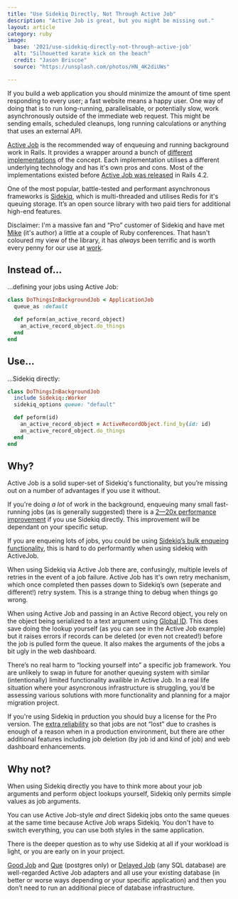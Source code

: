 ```yaml
---
title: "Use Sidekiq Directly, Not Through Active Job"
description: "Active Job is great, but you might be missing out."
layout: article
category: ruby
image:
  base: '2021/use-sidekiq-directly-not-through-active-job'
  alt: "Silhouetted karate kick on the beach"
  credit: "Jason Briscoe"
  source: "https://unsplash.com/photos/HN_4K2diUWs"

---
```


If you build a web application you should minimize the amount of time spent responding to every user; a fast website means a happy user. One way of doing that is to run long-running, parallelisable, or potentially slow, work asynchronously outside of the immediate web request. This might be sending emails, scheduled cleanups, long running calculations or anything that uses an external API.

[Active Job](https://guides.rubyonrails.org/active_job_basics.html) is the recommended way of enqueuing and running background work in Rails. It provides a wrapper around a bunch of [different implementations](https://api.rubyonrails.org/classes/ActiveJob/QueueAdapters.html) of the concept. Each implementation utilises a different underlying technology and has it's own pros and cons. Most of the implementations existed before [Active Job was released](https://guides.rubyonrails.org/4_2_release_notes.html#active-job) in Rails 4.2.

One of the most popular, battle-tested and performant asynchronous frameworks is [Sidekiq](https://sidekiq.org), which is multi-threaded and utilises Redis for it's queuing storage. It’s an open source library with two paid tiers for additional high-end features.

Disclaimer: I'm a massive fan and “Pro” customer of Sidekiq and have met [Mike](https://twitter.com/getajobmike) (it's author) a little at a couple of Ruby conferences. That hasn't coloured my view of the library, it has _always_ been terrific and is worth every penny for our use at [work](https://coveragebook.com).


## Instead of…

…defining your jobs using Active Job:

```ruby
class DoThingsInBackgroundJob < ApplicationJob
  queue_as :default

  def peform(an_active_record_object)
    an_active_record_object.do_things
  end
end
```

## Use…

…Sidekiq directly:

```ruby
class DoThingsInBackgroundJob
  include Sidekiq::Worker
  sidekiq_options queue: "default"

  def peform(id)
    an_active_record_object = ActiveRecordObject.find_by(id: id)
    an_active_record_object.do_things
  end
end
```


## Why?

Active Job is a solid super-set of Sidekiq's functionality, but you’re missing out on a number of advantages if you use it without.

If you're doing _a lot_ of work in the background, enqueuing many small fast-running jobs (as is generally suggested) there is a [2—20x performance improvement](https://github.com/mperham/sidekiq/wiki/Active-Job#performance) if you use Sidekiq directly. This improvement will be dependant on your specific setup.

If you are enqueing lots of jobs, you could be using [Sidekiq’s bulk enqueing functionality](https://github.com/mperham/sidekiq/wiki/Bulk-Queueing), this is hard to do performantly when using sidekiq with ActiveJob.

When using Sidekiq via Active Job there are, confusingly, multiple levels of retries in the event of a job failure. Active Job has it's own retry mechanism, which once completed then passes down to Sidekiq’s own (seperate and different!) retry system. This is a strange thing to debug when things go wrong.

When using Active Job and passing in an Active Record object, you rely on the object being serialized to a text argument using [Global ID](https://github.com/rails/globalid). This does save doing the lookup yourself (as you can see in the Active Job example) but it raises errors if records can be deleted (or even not created!) before the job is pulled form the queue. It also makes the arguments of the jobs a bit ugly in the web dashboard.

There’s no real harm to “locking yourself into” a specific job framework. You are unlikely to swap in future for another queuing system with similar (intentionally) limited functionality availible in Active Job. In a real life situation where your asyncronous infrastructure is struggling, you’d be assessing various solutions with more functionality and planning for a major migration project.

If you're using Sidekiq in prduction you should buy a license for the Pro version. The [extra reliability](https://github.com/mperham/sidekiq/wiki/Reliability#using-super_fetch) so that jobs are not “lost” due to crashes is enough of a reason when in a production environment, but there are other additional features including job deletion (by job id and kind of job) and web dashboard enhancements.


## Why not?

When using Sidekiq directly you have to think more about your job arguments and perform object lookups yourself, Sidekiq only permits simple values as job arguments.

You can use Active Job-style _and_ direct Sidekiq jobs onto the same queues at the same time because Active Job wraps Sidekiq. You don't have to switch everything, you can use both styles in the same application.

There is the deeper question as to why use Sidekiq at all if your workload is light, or you are early on in your project.

[Good Job](https://github.com/bensheldon/good_job) and [Que](https://github.com/que-rb/que) (postgres only) or [Delayed Job](https://github.com/collectiveidea/delayed_job) (any SQL database) are well-regarded Active Job adapters and all use your existing database (in better or worse ways depending or your specific application) and then you don’t need to run an additional piece of database infrastructure.